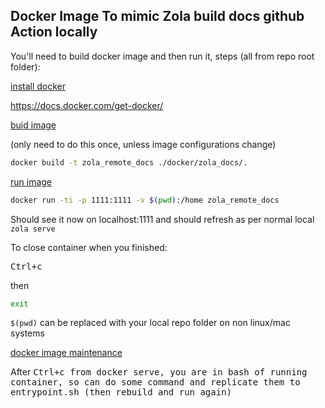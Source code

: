 ## Docker Image To mimic Zola build docs github Action locally

You'll need to build docker image and then run it, steps (all from repo root folder):

<ins>install docker</ins>

https://docs.docker.com/get-docker/

<ins>buid image</ins>

(only need to do this once, unless image configurations change)

```BASH
docker build -t zola_remote_docs ./docker/zola_docs/.
```

<ins>run image</ins>

```BASH
docker run -ti -p 1111:1111 -v $(pwd):/home zola_remote_docs
```

Should see it now on localhost:1111 and should refresh as per normal local `zola serve`

To close container when you finished:

<kbd><kbd>Ctrl</kbd>+<kbd>c</kbd>

then 

```BASH
exit
```

`$(pwd)` can be replaced with your local repo folder on non linux/mac systems

<ins>docker image maintenance</ins>

After <kbd><kbd>Ctrl</kbd>+<kbd>c</kbd> from docker serve, you are in bash of running container, so can do some command and replicate them to entrypoint.sh (then rebuild and run again)
